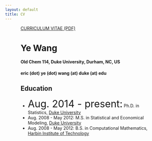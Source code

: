 ```yaml
---
layout: default
title: CV
---
```


<div class="jumbotron1">
<div style="padding-left: 10%;">
<p><a href="http://ericyewang.github.io/resume.pdf">
CURRICULUM VITAE (PDF)</a></p>

<h1> Ye Wang </h1>

<h4> Old Chem 114, Duke University, Durham, NC, US </h4>

<h4> eric (dot) ye (dot) wang (at) duke (at) edu </h4>

<h2> Education </h2>
<ul>
  <li><font size="6">Aug. 2014 - present:</font> Ph.D. in Statistics, <a href="https://www.duke.edu">Duke University</a></li>
  <li>Aug. 2008 - May 2012: M.S. in Statistical and Economical Modeling, <a href="https://www.duke.edu">Duke University</a></li>
  <li>Aug. 2008 - May 2012: B.S. in Computational Mathematics, <a href="http://en.hit.edu.cn">Harbin Institute of Technology</a></li>
</ul>

</div>
</div>
